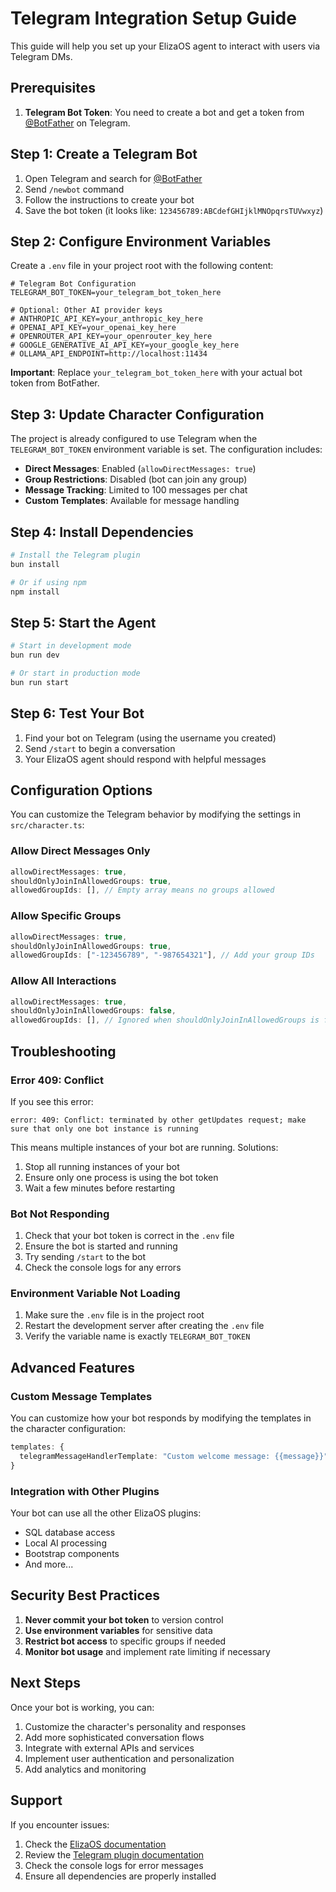 # Telegram Integration Setup Guide

This guide will help you set up your ElizaOS agent to interact with users via Telegram DMs.

## Prerequisites

1. **Telegram Bot Token**: You need to create a bot and get a token from [@BotFather](https://t.me/botfather) on Telegram.

## Step 1: Create a Telegram Bot

1. Open Telegram and search for [@BotFather](https://t.me/botfather)
2. Send `/newbot` command
3. Follow the instructions to create your bot
4. Save the bot token (it looks like: `123456789:ABCdefGHIjklMNOpqrsTUVwxyz`)

## Step 2: Configure Environment Variables

Create a `.env` file in your project root with the following content:

```env
# Telegram Bot Configuration
TELEGRAM_BOT_TOKEN=your_telegram_bot_token_here

# Optional: Other AI provider keys
# ANTHROPIC_API_KEY=your_anthropic_key_here
# OPENAI_API_KEY=your_openai_key_here
# OPENROUTER_API_KEY=your_openrouter_key_here
# GOOGLE_GENERATIVE_AI_API_KEY=your_google_key_here
# OLLAMA_API_ENDPOINT=http://localhost:11434
```

**Important**: Replace `your_telegram_bot_token_here` with your actual bot token from BotFather.

## Step 3: Update Character Configuration

The project is already configured to use Telegram when the `TELEGRAM_BOT_TOKEN` environment variable is set. The configuration includes:

- **Direct Messages**: Enabled (`allowDirectMessages: true`)
- **Group Restrictions**: Disabled (bot can join any group)
- **Message Tracking**: Limited to 100 messages per chat
- **Custom Templates**: Available for message handling

## Step 4: Install Dependencies

```bash
# Install the Telegram plugin
bun install

# Or if using npm
npm install
```

## Step 5: Start the Agent

```bash
# Start in development mode
bun run dev

# Or start in production mode
bun run start
```

## Step 6: Test Your Bot

1. Find your bot on Telegram (using the username you created)
2. Send `/start` to begin a conversation
3. Your ElizaOS agent should respond with helpful messages

## Configuration Options

You can customize the Telegram behavior by modifying the settings in `src/character.ts`:

### Allow Direct Messages Only
```typescript
allowDirectMessages: true,
shouldOnlyJoinInAllowedGroups: true,
allowedGroupIds: [], // Empty array means no groups allowed
```

### Allow Specific Groups
```typescript
allowDirectMessages: true,
shouldOnlyJoinInAllowedGroups: true,
allowedGroupIds: ["-123456789", "-987654321"], // Add your group IDs
```

### Allow All Interactions
```typescript
allowDirectMessages: true,
shouldOnlyJoinInAllowedGroups: false,
allowedGroupIds: [], // Ignored when shouldOnlyJoinInAllowedGroups is false
```

## Troubleshooting

### Error 409: Conflict
If you see this error:
```
error: 409: Conflict: terminated by other getUpdates request; make sure that only one bot instance is running
```

This means multiple instances of your bot are running. Solutions:
1. Stop all running instances of your bot
2. Ensure only one process is using the bot token
3. Wait a few minutes before restarting

### Bot Not Responding
1. Check that your bot token is correct in the `.env` file
2. Ensure the bot is started and running
3. Try sending `/start` to the bot
4. Check the console logs for any errors

### Environment Variable Not Loading
1. Make sure the `.env` file is in the project root
2. Restart the development server after creating the `.env` file
3. Verify the variable name is exactly `TELEGRAM_BOT_TOKEN`

## Advanced Features

### Custom Message Templates
You can customize how your bot responds by modifying the templates in the character configuration:

```typescript
templates: {
  telegramMessageHandlerTemplate: "Custom welcome message: {{message}}"
}
```

### Integration with Other Plugins
Your bot can use all the other ElizaOS plugins:
- SQL database access
- Local AI processing
- Bootstrap components
- And more...

## Security Best Practices

1. **Never commit your bot token** to version control
2. **Use environment variables** for sensitive data
3. **Restrict bot access** to specific groups if needed
4. **Monitor bot usage** and implement rate limiting if necessary

## Next Steps

Once your bot is working, you can:
1. Customize the character's personality and responses
2. Add more sophisticated conversation flows
3. Integrate with external APIs and services
4. Implement user authentication and personalization
5. Add analytics and monitoring

## Support

If you encounter issues:
1. Check the [ElizaOS documentation](https://eliza.how/docs)
2. Review the [Telegram plugin documentation](https://github.com/elizaos-plugins/plugin-telegram)
3. Check the console logs for error messages
4. Ensure all dependencies are properly installed 